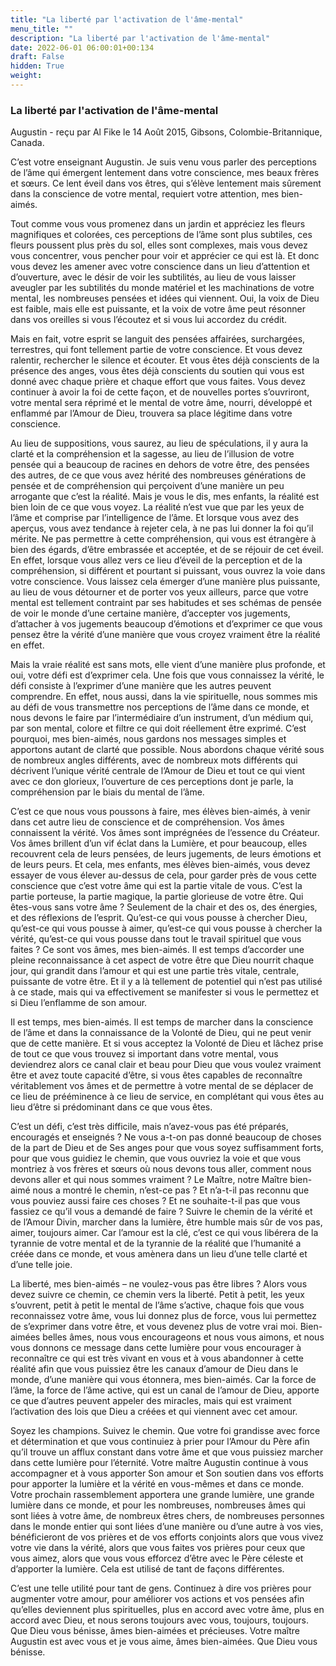 ```yaml
---
title: "La liberté par l'activation de l'âme-mental"
menu_title: ""
description: "La liberté par l'activation de l'âme-mental"
date: 2022-06-01 06:00:01+00:134
draft: False
hidden: True
weight:
---
```

### La liberté par l'activation de l'âme-mental

Augustin - reçu par Al Fike le 14 Août 2015, Gibsons, Colombie-Britannique, Canada.

C’est votre enseignant Augustin. Je suis venu vous parler des perceptions de l’âme qui émergent lentement dans votre conscience, mes beaux frères et sœurs. Ce lent éveil dans vos êtres, qui s’élève lentement mais sûrement dans la conscience de votre mental, requiert votre attention, mes bien-aimés.

Tout comme vous vous promenez dans un jardin et appréciez les fleurs magnifiques et colorées, ces perceptions de l’âme sont plus subtiles, ces fleurs poussent plus près du sol, elles sont complexes, mais vous devez vous concentrer, vous pencher pour voir et apprécier ce qui est là. Et donc vous devez les amener avec votre conscience dans un lieu d’attention et d’ouverture, avec le désir de voir les subtilités, au lieu de vous laisser aveugler par les subtilités du monde matériel et les machinations de votre mental, les nombreuses pensées et idées qui viennent. Oui, la voix de Dieu est faible, mais elle est puissante, et la voix de votre âme peut résonner dans vos oreilles si vous l’écoutez et si vous lui accordez du crédit.

Mais en fait, votre esprit se languit des pensées affairées, surchargées, terrestres, qui font tellement partie de votre conscience. Et vous devez ralentir, rechercher le silence et écouter. Et vous êtes déjà conscients de la présence des anges, vous êtes déjà conscients du soutien qui vous est donné avec chaque prière et chaque effort que vous faites. Vous devez continuer à avoir la foi de cette façon, et de nouvelles portes s’ouvriront, votre mental sera réprimé et le mental de votre âme, nourri, développé et enflammé par l’Amour de Dieu, trouvera sa place légitime dans votre conscience.

Au lieu de suppositions, vous saurez, au lieu de spéculations, il y aura la clarté et la compréhension et la sagesse, au lieu de l’illusion de votre pensée qui a beaucoup de racines en dehors de votre être, des pensées des autres, de ce que vous avez hérité des nombreuses générations de pensée et de compréhension qui perçoivent d’une manière un peu arrogante que c’est la réalité. Mais je vous le dis, mes enfants, la réalité est bien loin de ce que vous voyez. La réalité n’est vue que par les yeux de l’âme et comprise par l’intelligence de l’âme. Et lorsque vous avez des aperçus, vous avez tendance à rejeter cela, à ne pas lui donner la foi qu’il mérite. Ne pas permettre à cette compréhension, qui vous est étrangère à bien des égards, d’être embrassée et acceptée, et de se réjouir de cet éveil. En effet, lorsque vous allez vers ce lieu d’éveil de la perception et de la compréhension, si différent et pourtant si puissant, vous ouvrez la voie dans votre conscience. Vous laissez cela émerger d’une manière plus puissante, au lieu de vous détourner et de porter vos yeux ailleurs, parce que votre mental est tellement contraint par ses habitudes et ses schémas de pensée de voir le monde d’une certaine manière, d’accepter vos jugements, d’attacher à vos jugements beaucoup d’émotions et d’exprimer ce que vous pensez être la vérité d’une manière que vous croyez vraiment être la réalité en effet.

Mais la vraie réalité est sans mots, elle vient d’une manière plus profonde, et oui, votre défi est d’exprimer cela. Une fois que vous connaissez la vérité, le défi consiste à l’exprimer d’une manière que les autres peuvent comprendre. En effet, nous aussi, dans la vie spirituelle, nous sommes mis au défi de vous transmettre nos perceptions de l’âme dans ce monde, et nous devons le faire par l’intermédiaire d’un instrument, d’un médium qui, par son mental, colore et filtre ce qui doit réellement être exprimé. C’est pourquoi, mes bien-aimés, nous gardons nos messages simples et apportons autant de clarté que possible. Nous abordons chaque vérité sous de nombreux angles différents, avec de nombreux mots différents qui décrivent l’unique vérité centrale de l’Amour de Dieu et tout ce qui vient avec ce don glorieux, l’ouverture de ces perceptions dont je parle, la compréhension par le biais du mental de l’âme.

C’est ce que nous vous poussons à faire, mes élèves bien-aimés, à venir dans cet autre lieu de conscience et de compréhension. Vos âmes connaissent la vérité. Vos âmes sont imprégnées de l’essence du Créateur. Vos âmes brillent d’un vif éclat dans la Lumière, et pour beaucoup, elles recouvrent cela de leurs pensées, de leurs jugements, de leurs émotions et de leurs peurs. Et cela, mes enfants, mes élèves bien-aimés, vous devez essayer de vous élever au-dessus de cela, pour garder près de vous cette conscience que c’est votre âme qui est la partie vitale de vous. C’est la partie porteuse, la partie magique, la partie glorieuse de votre être. Qui êtes-vous sans votre âme ? Seulement de la chair et des os, des énergies, et des réflexions de l’esprit. Qu’est-ce qui vous pousse à chercher Dieu, qu’est-ce qui vous pousse à aimer, qu’est-ce qui vous pousse à chercher la vérité, qu’est-ce qui vous pousse dans tout le travail spirituel que vous faites ? Ce sont vos âmes, mes bien-aimés. Il est temps d’accorder une pleine reconnaissance à cet aspect de votre être que Dieu nourrit chaque jour, qui grandit dans l’amour et qui est une partie très vitale, centrale, puissante de votre être. Et il y a là tellement de potentiel qui n’est pas utilisé à ce stade, mais qui va effectivement se manifester si vous le permettez et si Dieu l’enflamme de son amour.

Il est temps, mes bien-aimés. Il est temps de marcher dans la conscience de l’âme et dans la connaissance de la Volonté de Dieu, qui ne peut venir que de cette manière. Et si vous acceptez la Volonté de Dieu et lâchez prise de tout ce que vous trouvez si important dans votre mental, vous deviendrez alors ce canal clair et beau pour Dieu que vous voulez vraiment être et avez toute capacité d’être, si vous êtes capables de reconnaître véritablement vos âmes et de permettre à votre mental de se déplacer de ce lieu de prééminence à ce lieu de service, en complétant qui vous êtes au lieu d’être si prédominant dans ce que vous êtes. 

C’est un défi, c’est très difficile, mais n’avez-vous pas été préparés, encouragés et enseignés ? Ne vous a-t-on pas donné beaucoup de choses de la part de Dieu et de Ses anges pour que vous soyez suffisamment forts, pour que vous guidiez le chemin, que vous ouvriez la voie et que vous montriez à vos frères et sœurs où nous devons tous aller, comment nous devons aller et qui nous sommes vraiment ? Le Maître, notre Maître bien-aimé nous a montré le chemin, n’est-ce pas ? Et n’a-t-il pas reconnu que vous pouviez aussi faire ces choses ? Et ne souhaite-t-il pas que vous fassiez ce qu’il vous a demandé de faire ? Suivre le chemin de la vérité et de l’Amour Divin, marcher dans la lumière, être humble mais sûr de vos pas, aimer, toujours aimer. Car l’amour est la clé, c’est ce qui vous libérera de la tyrannie de votre mental et de la tyrannie de la réalité que l’humanité a créée dans ce monde, et vous amènera dans un lieu d’une telle clarté et d’une telle joie.

La liberté, mes bien-aimés – ne voulez-vous pas être libres ? Alors vous devez suivre ce chemin, ce chemin vers la liberté. Petit à petit, les yeux s’ouvrent, petit à petit le mental de l’âme s’active, chaque fois que vous reconnaissez votre âme, vous lui donnez plus de force, vous lui permettez de s’exprimer dans votre être, et vous devenez plus de votre vrai moi. Bien-aimées belles âmes, nous vous encourageons et nous vous aimons, et nous vous donnons ce message dans cette lumière pour vous encourager à reconnaître ce qui est très vivant en vous et à vous abandonner à cette réalité afin que vous puissiez être les canaux d’amour de Dieu dans le monde, d’une manière qui vous étonnera, mes bien-aimés. Car la force de l’âme, la force de l’âme active, qui est un canal de l’amour de Dieu, apporte ce que d’autres peuvent appeler des miracles, mais qui est vraiment l’activation des lois que Dieu a créées et qui viennent avec cet amour.

Soyez les champions. Suivez le chemin. Que votre foi grandisse avec force et détermination et que vous continuiez à prier pour l’Amour du Père afin qu’il trouve un afflux constant dans votre âme et que vous puissiez marcher dans cette lumière pour l’éternité. Votre maître Augustin continue à vous accompagner et à vous apporter Son amour et Son soutien dans vos efforts pour apporter la lumière et la vérité en vous-mêmes et dans ce monde. Votre prochain rassemblement apportera une grande lumière, une grande lumière dans ce monde, et pour les nombreuses, nombreuses âmes qui sont liées à votre âme, de nombreux êtres chers, de nombreuses personnes dans le monde entier qui sont liées d’une manière ou d’une autre à vos vies, bénéficieront de vos prières et de vos efforts conjoints alors que vous vivez votre vie dans la vérité, alors que vous faites vos prières pour ceux que vous aimez, alors que vous vous efforcez d’être avec le Père céleste et d’apporter la lumière. Cela est utilisé de tant de façons différentes.

C’est une telle utilité pour tant de gens. Continuez à dire vos prières pour augmenter votre amour, pour améliorer vos actions et vos pensées afin qu’elles deviennent plus spirituelles, plus en accord avec votre âme, plus en accord avec Dieu, et nous serons toujours avec vous, toujours, toujours. Que Dieu vous bénisse, âmes bien-aimées et précieuses. Votre maître Augustin est avec vous et je vous aime, âmes bien-aimées. Que Dieu vous bénisse.
